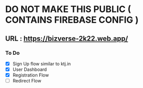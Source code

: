 # DO NOT MAKE THIS PUBLIC ( CONTAINS FIREBASE CONFIG )

## URL : https://bizverse-2k22.web.app/

### To Do
- [x] Sign Up flow similar to ktj.in
- [X] User Dashboard
- [x] Registration Flow
- [ ] Redirect Flow
